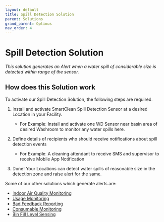 ```yaml
---
layout: default
title: Spill Detection Solution
parent: Solutions
grand_parent: Optimus
nav_order: 4
---
```

# Spill Detection Solution
*This solution generates an Alert when a water spill of considerable size is detected within range of the sensor.*

## How does this Solution work
To activate our Spill Detection Solution, the following steps are required.

1. Install and activate SmartClean Spill Detection Sensor at a desired Location in your Facility.
   - For Example: Install and activate one WD Sensor near basin area of desired Washroom to monitor any water spills here.
   
2. Define details of recipients who should receive notifications about spill detection events
   - For Example: A cleaning attendant to receive SMS and supervisor to receive Mobile App Notification

3. Done! Your Locations can detect water spills of reasonable size in the detection zone and raise alert for the same.

Some of our other solutions which generate alerts are:
- [Indoor Air Quality Monitoring](/vcs_aq.html)
- [Usage Monitoring](/vcs_pc.html)
- [Bad Feedback Reporting](/vcs_fd.html)
- [Consumable Monitoring](/vcs_cmd.html)
- [Bin Fill Level Sensing](/vcs_bin.html)